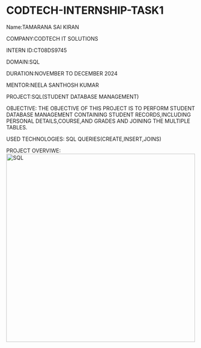 # CODTECH-INTERNSHIP-TASK1
Name:TAMARANA SAI KIRAN

COMPANY:CODTECH IT SOLUTIONS

INTERN ID:CT08DS9745

DOMAIN:SQL

DURATION:NOVEMBER TO DECEMBER 2024

MENTOR:NEELA SANTHOSH KUMAR

PROJECT:SQL(STUDENT DATABASE MANAGEMENT)

OBJECTIVE:
THE OBJECTIVE OF THIS PROJECT IS TO PERFORM STUDENT DATABASE MANAGEMENT CONTAINING STUDENT RECORDS,INCLUDING PERSONAL DETAILS,COURSE,AND GRADES AND JOINING THE MULTIPLE TABLES.

USED TECHNOLOGIES:
SQL QUERIES(CREATE,INSERT,JOINS)

PROJECT OVERVIWE:
<img width="503" alt="SQL" src="https://github.com/user-attachments/assets/0e8d7f46-8ae8-41a2-9523-39247f9ff134">




